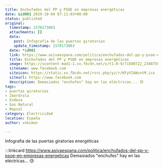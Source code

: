 ```yaml
---
title: Enchufados del PP y PSOE en empresas energéticas
date: &id001 2019-10-04 07:11:03+00:00
status: published
original:
  timestamp: 1570173063
  attachments: []
  data:
    post: Infografia de las puertas giratorias
    update_timestamp: 1570173063
  date: *id001
  link: https://www.asivaespana.com/politica/enchufados-del-pp-y-psoe-en-empresas-energeticas
  title: Enchufados del PP y PSOE en empresas energéticas
  image: https://scontent-mad1-1.xx.fbcdn.net/v/t1.0-9/71500722_2348750502041141_1617968696423088128_n.jpg?_nc_cat=100&_nc_sid=e007fa&_nc_ohc=t9hQ4Lv4VLgAX-YxBtZ&_nc_ht=scontent-mad1-1.xx&oh=3dbb266f2f0562911464379fc8fb10d4&oe=5F5739BE
  sitename: www.facebook.com
  siteicon: https://static.xx.fbcdn.net/rsrc.php/yz/r/KFyVIAWzntM.ico
  siteurl: https://www.facebook.com
  description: Demasiados "enchufes" hay en las eléctricas... 😓
tags:
- puertas giratorias
- Iberdrola
- Endesa
- Gas Natural
- Repsol
category: Electricidad
location: España
author: vokimon

---
```

Infografia de las puertas giratorias energéticas

:::linkcard https://www.asivaespana.com/politica/enchufados-del-pp-y-psoe-en-empresas-energeticas
    Demasiados "enchufes" hay en las eléctricas... 😓


